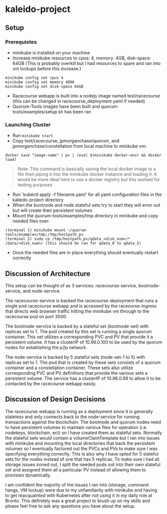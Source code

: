 # kaleido-project

## Setup

### Prerequistes 
* minikube is installed on your machine
* Increase minikube resources to cpus: 4, memory: 4GB, disk-space: 64GB (This is probably overkill but I had resources to spare and ran into vm lockups before this increase.)
```
minikube config set cpus 4
minikube config set memory 4096
minikube config set disk-space 64GB
```
* Racecourse webapp is built into a nodejs image named test/racecourse (this can be changed in racecourse_deployment.yaml if needed)
* Quorum-Tools images have been built and quorum-tools/examples/setup.sh has been ran

### Launching Cluster
* Run `minikube start`
* Copy test/racecourse, jpmorganchase/quorum, and jpmorganchase/constellation from local machine to minikube vm: 
```
docker save "image-name" | pv | (eval $(minikube docker-env) && docker load)
```
> Note: This command is basically saving the local docker image to a file then piping it into the minikube docker instance and loading it. It would be more ideal here to use a docker registry but this worked for testing purposes
* Run 'kubectl apply -f filename.yaml' for all yaml configuration files in the kaliedo-project directory
* When the bootnode and node stateful sets try to start they will error out but will create their persistent volumes
* Mount the quorum-tools/examples/tmp directory in minikube and copy needed files over:
```
(terminal 1) minikube mount ~/quorum-tools/examples/tmp:/tmp/hostpath_pv
(terminal 2) sudo cp /tmp/hostpath_pv/qdata_<disk_num>/* /data/<disk_num>/ (this should be ran for qdata_0 to qdata_5)
```
* Once the needed files are in place everything should eventually restart correctly

## Discussion of Architecture

This setup can be thought of as 3 services: racecourse-service, bootnode-service, and node-service. 

The racecourse-service is backed the racecourse-deployment that runs a single pod racecourse webapp and is accessed by the raceourse-ingress that directs web browser traffic hitting the minikube vm through to the racecourse pod on port 3000.

The bootnode-service is backed by a stateful set (bootnode-set) with replicas set to 1. The pod created by this set is running a single quorum container. This set utilizes a corresponding PVC and PV that provide it a persistent volume. It has a clusterIP of 10.96.0.100 to be used by the quorum nodes for establishing the p2p network. 

The node-service is backed by 5 stateful sets (node-set-1 to 5) with replicas set to 1. The pod that is created by these sets consists of a quorum container and a constellation container. These sets also utilize corresponding PVC and PV definitions that provide the various sets a persistent volume. The service has a clusterIP of 10.96.0.99 to allow it to be contacted by the racecourse webapp easily.

## Discussion of Design Decisions

The racecourse webapp is running as a deployment since it is generally stateless and only connects back to the node-service for running transactions against the blockchain. The bootnode and quorum nodes need to have persistent volumes to maintain various files for operation (i.e. nodekeys, blockchain, ect) so I have created them as stateful sets. Normally the stateful sets would contain a volumeClaimTemplate but I ran into issues with minikube and mounting the local directories that back the persistent volumes so I eventually factored out the PVCs and PVs to make sure I was specifying everything correctly. This is also why I have opted for 5 stateful sets for the nodes instead of one that has 5 replicas. To make sure I had all storage issues ironed out, I split the needed pods out into their own stateful set and assigned them all a particular PV instead of allowing them to provision dynamically.

I am confident the majority of the issues I ran into (storage, command hangs, VM lockup) were due to my unfamiliarity with minikube and having to get reacquainted with Kubernetes after not using it in my daily role at Bronto. This definitely was a great project to brush up on my skills and please feel free to ask any questions you have about the setup.
